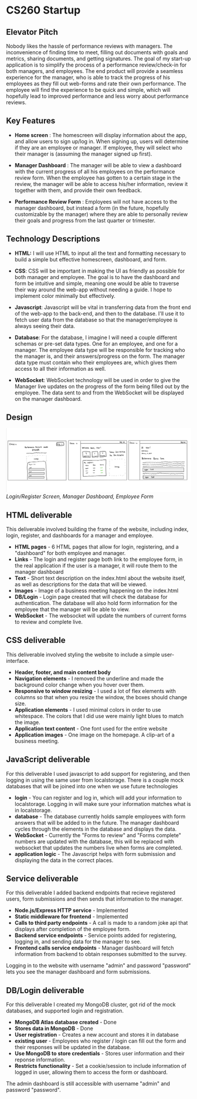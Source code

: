 # CS260 Startup

## Elevator Pitch

Nobody likes the hassle of performance reviews with managers. The inconvenience of finding time to meet, filling out documents with goals and metrics, sharing documents, and getting signatures. The goal of my start-up application is to simplify the process of a performance review/check-in for both managers, and employees. The end product will provide a seamless experience for the manager, who is able to track the progress of his employees as they fill out web-forms and rate their own performance. The employee will find the experience to be quick and simple, which will hopefully lead to improved performance and less worry about performance reviews.

## Key Features

- **Home screen** : The homescreen will display information about the app, and allow users to sign up/log in. When signing up, users will determine if they are an employee or manager. If employee, they will select who their manager is (assuming the manager signed up first).

- **Manager Dashboard** : The manager will be able to view a dashboard with the current progress of all his employees on the performance review form. When the employee has gotten to a certain stage in the review, the manager will be able to access his/her information, review it together with them, and provide their own feedback.

- **Performance Review Form** : Employees will not have access to the manager dashboard, but instead a form (in the future, hopefully customizable by the manager) where they are able to personally review their goals and progress from the last quarter or trimester.

## Technology Descriptions

- **HTML:** I will use HTML to input all the text and formatting necessary to build a simple but effective homescreen, dashboard, and form.

- **CSS**: CSS will be important in making the UI as friendly as possible for both manager and employee. The goal is to have the dashboard and form be intuitive and simple, meaning one would be able to traverse their way around the web-app without needing a guide. I hope to implement color minimally but effectively.

- **Javascript**: Javascript will be vital in transferring data from the front end of the web-app to the back-end, and then to the database. I'll use it to fetch user data from the database so that the manager/employee is always seeing their data.

- **Database**: For the database, I imagine I will need a couple different schemas or pre-set data types. One for an employee, and one for a manager. The employee data type will be responsible for tracking who the manager is, and their answers/progress on the form. The manager data type must contain who their employees are, which gives them access to all their information as well.

- **WebSocket**: WebSocket technology will be used in order to give the Manager live updates on the progress of the form being filled out by the employee. The data sent to and from the WebSocket will be displayed on the manager dashboard.

## Design

![App Design](public/designs.jpeg)
_Login/Register Screen, Manager Dashboard, Employee Form_

## HTML deliverable

This deliverable involved building the frame of the website, including index, login, register, and dashboards for a manager and employee.

- **HTML pages** - 6 HTML pages that allow for login, registering, and a "dashboard" for both employee and manager.
- **Links** - The login and register page both link to the employee form, in the real application if the user is a manager, it will route them to the manager dashboard
- **Text** - Short text description on the index.html about the website itself, as well as descriptions for the data that will be viewed.
- **Images** - Image of a business meeting happening on the index.html
- **DB/Login** - Login page created that will check the database for authentication. The database will also hold form information for the employee that the manager will be able to view.
- **WebSocket** - The websocket will update the numbers of current forms to review and complete live.

## CSS deliverable

This deliverable involved styling the website to include a simple user-interface.

- **Header, footer, and main content body**
- **Navigation elements** - I removed the underline and made the background color change when you hover over them.
- **Responsive to window resizing** - I used a lot of flex elements with columns so that when you resize the window, the boxes should change size.
- **Application elements** - I used minimal colors in order to use whitespace. The colors that I did use were mainly light blues to match the image.
- **Application text content** - One font used for the entire website
- **Application images** - One image on the homepage. A clip-art of a business meeting.

## JavaScript deliverable

For this deliverable I used javascript to add support for registering, and then logging in using the same user from localstorage. There is a couple mock databases that will be joined into one when we use future technologies

- **login** - You can register and log in, which will add your information to localstorage. Logging in will make sure your information matches what is in localstorage.
- **database** - The database currently holds sample employees with form answers that will be added to in the future. The manager dashboard cycles through the elements in the database and displays the data.
- **WebSocket** - Currently the "Forms to review" and "Forms complete" numbers are updated with the database, this will be replaced with websocket that updates the numbers live when forms are completed.
- **application logic** - The Javascript helps with form submission and displaying the data in the correct places.

## Service deliverable

For this deliverable I added backend endpoints that recieve registered users, form submissions and then sends that information to the manager.

- **Node.js/Express HTTP service** - Implemented
- **Static middleware for frontend** - Implemented
- **Calls to third party endpoints** - A call is made to a random joke api that displays after completion of the employee form.
- **Backend service endpoints** - Service points added for registering, logging in, and sending data for the manager to see.
- **Frontend calls service endpoints** - Manager dashboard will fetch information from backend to obtain responses submitted to the survey.

Logging in to the website with username "admin" and password "password" lets you see the manager dashboard and form submissions.

## DB/Login deliverable

For this deliverable I created my MongoDB cluster, got rid of the mock databases, and supported login and registration.

- **MongoDB Atlas database created** - Done
- **Stores data in MongoDB** - Done
- **User registration** - Creates a new account and stores it in database
- **existing user** - Employees who register / login can fill out the form and their responses will be updated in the database.
- **Use MongoDB to store credentials** - Stores user information and their reponse information.
- **Restricts functionality** - Set a cookie/session to include information of logged in user, allowing them to access the form or dashboard.

The admin dashboard is still accessible with username "admin" and password "password".